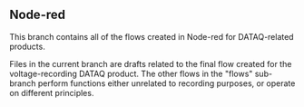 ## **Node-red**

This branch contains all of the flows created in Node-red for DATAQ-related products.

Files in the current branch are drafts related to the final flow created for the voltage-recording DATAQ product. The other flows in the
"flows" sub-branch perform functions either unrelated to recording purposes, or operate on different principles.
